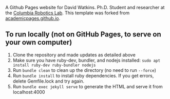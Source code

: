 A Github Pages website for David Watkins. Ph.D. Student and researcher at the [Columbia Robotics Lab](crlab.github.io). This template was forked from [academicpages.github.io](https://github.com/academicpages/academicpages.github.io). 

## To run locally (not on GitHub Pages, to serve on your own computer)
1. Clone the repository and made updates as detailed above
1. Make sure you have ruby-dev, bundler, and nodejs installed: `sudo apt install ruby-dev ruby-bundler nodejs`
1. Run `bundle clean` to clean up the directory (no need to run `--force`)
1. Run `bundle install` to install ruby dependencies. If you get errors, delete Gemfile.lock and try again.
1. Run `bundle exec jekyll serve` to generate the HTML and serve it from localhost:4000
